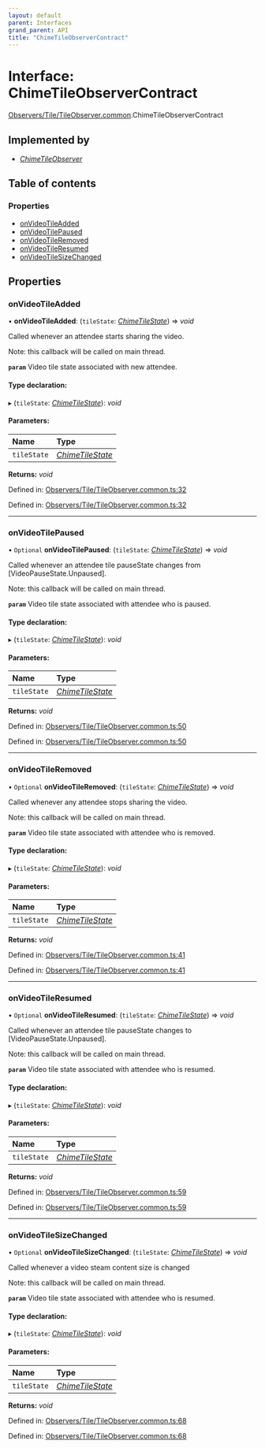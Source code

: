 ```yaml
---
layout: default
parent: Interfaces
grand_parent: API
title: "ChimeTileObserverContract"
---
```


# Interface: ChimeTileObserverContract

[Observers/Tile/TileObserver.common](../modules/observers_tile_tileobserver_common.md).ChimeTileObserverContract

## Implemented by

* [*ChimeTileObserver*](../classes/observers_tile_tileobserver_common.chimetileobserver.md)

## Table of contents

### Properties

- [onVideoTileAdded](observers_tile_tileobserver_common.chimetileobservercontract.md#onvideotileadded)
- [onVideoTilePaused](observers_tile_tileobserver_common.chimetileobservercontract.md#onvideotilepaused)
- [onVideoTileRemoved](observers_tile_tileobserver_common.chimetileobservercontract.md#onvideotileremoved)
- [onVideoTileResumed](observers_tile_tileobserver_common.chimetileobservercontract.md#onvideotileresumed)
- [onVideoTileSizeChanged](observers_tile_tileobserver_common.chimetileobservercontract.md#onvideotilesizechanged)

## Properties

### onVideoTileAdded

• **onVideoTileAdded**: (`tileState`: [*ChimeTileState*](../classes/tile_tile_common.chimetilestate.md)) => *void*

Called whenever an attendee starts sharing the video.

Note: this callback will be called on main thread.

**`param`** Video tile state associated with new attendee.

#### Type declaration:

▸ (`tileState`: [*ChimeTileState*](../classes/tile_tile_common.chimetilestate.md)): *void*

#### Parameters:

Name | Type |
:------ | :------ |
`tileState` | [*ChimeTileState*](../classes/tile_tile_common.chimetilestate.md) |

**Returns:** *void*

Defined in: [Observers/Tile/TileObserver.common.ts:32](https://github.com/atabix/nativescript-plugins/blob/90ee9de/packages/nativescript-amazon-chime/support/Observers/Tile/TileObserver.common.ts#L32)

Defined in: [Observers/Tile/TileObserver.common.ts:32](https://github.com/atabix/nativescript-plugins/blob/90ee9de/packages/nativescript-amazon-chime/support/Observers/Tile/TileObserver.common.ts#L32)

___

### onVideoTilePaused

• `Optional` **onVideoTilePaused**: (`tileState`: [*ChimeTileState*](../classes/tile_tile_common.chimetilestate.md)) => *void*

Called whenever an attendee tile pauseState changes from [VideoPauseState.Unpaused].

Note: this callback will be called on main thread.

**`param`** Video tile state associated with attendee who is paused.

#### Type declaration:

▸ (`tileState`: [*ChimeTileState*](../classes/tile_tile_common.chimetilestate.md)): *void*

#### Parameters:

Name | Type |
:------ | :------ |
`tileState` | [*ChimeTileState*](../classes/tile_tile_common.chimetilestate.md) |

**Returns:** *void*

Defined in: [Observers/Tile/TileObserver.common.ts:50](https://github.com/atabix/nativescript-plugins/blob/90ee9de/packages/nativescript-amazon-chime/support/Observers/Tile/TileObserver.common.ts#L50)

Defined in: [Observers/Tile/TileObserver.common.ts:50](https://github.com/atabix/nativescript-plugins/blob/90ee9de/packages/nativescript-amazon-chime/support/Observers/Tile/TileObserver.common.ts#L50)

___

### onVideoTileRemoved

• `Optional` **onVideoTileRemoved**: (`tileState`: [*ChimeTileState*](../classes/tile_tile_common.chimetilestate.md)) => *void*

Called whenever any attendee stops sharing the video.

Note: this callback will be called on main thread.

**`param`** Video tile state associated with attendee who is removed.

#### Type declaration:

▸ (`tileState`: [*ChimeTileState*](../classes/tile_tile_common.chimetilestate.md)): *void*

#### Parameters:

Name | Type |
:------ | :------ |
`tileState` | [*ChimeTileState*](../classes/tile_tile_common.chimetilestate.md) |

**Returns:** *void*

Defined in: [Observers/Tile/TileObserver.common.ts:41](https://github.com/atabix/nativescript-plugins/blob/90ee9de/packages/nativescript-amazon-chime/support/Observers/Tile/TileObserver.common.ts#L41)

Defined in: [Observers/Tile/TileObserver.common.ts:41](https://github.com/atabix/nativescript-plugins/blob/90ee9de/packages/nativescript-amazon-chime/support/Observers/Tile/TileObserver.common.ts#L41)

___

### onVideoTileResumed

• `Optional` **onVideoTileResumed**: (`tileState`: [*ChimeTileState*](../classes/tile_tile_common.chimetilestate.md)) => *void*

Called whenever an attendee tile pauseState changes to [VideoPauseState.Unpaused].

Note: this callback will be called on main thread.

**`param`** Video tile state associated with attendee who is resumed.

#### Type declaration:

▸ (`tileState`: [*ChimeTileState*](../classes/tile_tile_common.chimetilestate.md)): *void*

#### Parameters:

Name | Type |
:------ | :------ |
`tileState` | [*ChimeTileState*](../classes/tile_tile_common.chimetilestate.md) |

**Returns:** *void*

Defined in: [Observers/Tile/TileObserver.common.ts:59](https://github.com/atabix/nativescript-plugins/blob/90ee9de/packages/nativescript-amazon-chime/support/Observers/Tile/TileObserver.common.ts#L59)

Defined in: [Observers/Tile/TileObserver.common.ts:59](https://github.com/atabix/nativescript-plugins/blob/90ee9de/packages/nativescript-amazon-chime/support/Observers/Tile/TileObserver.common.ts#L59)

___

### onVideoTileSizeChanged

• `Optional` **onVideoTileSizeChanged**: (`tileState`: [*ChimeTileState*](../classes/tile_tile_common.chimetilestate.md)) => *void*

Called whenever a video steam content size is changed

Note: this callback will be called on main thread.

**`param`** Video tile state associated with attendee who is resumed.

#### Type declaration:

▸ (`tileState`: [*ChimeTileState*](../classes/tile_tile_common.chimetilestate.md)): *void*

#### Parameters:

Name | Type |
:------ | :------ |
`tileState` | [*ChimeTileState*](../classes/tile_tile_common.chimetilestate.md) |

**Returns:** *void*

Defined in: [Observers/Tile/TileObserver.common.ts:68](https://github.com/atabix/nativescript-plugins/blob/90ee9de/packages/nativescript-amazon-chime/support/Observers/Tile/TileObserver.common.ts#L68)

Defined in: [Observers/Tile/TileObserver.common.ts:68](https://github.com/atabix/nativescript-plugins/blob/90ee9de/packages/nativescript-amazon-chime/support/Observers/Tile/TileObserver.common.ts#L68)
